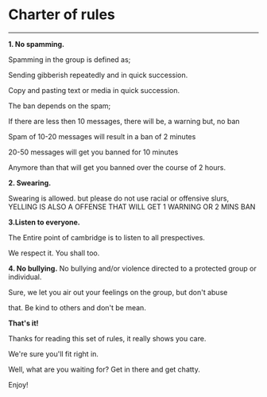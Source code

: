 # **Charter of rules**

***********************************************

**1.  No spamming.**

Spamming in the group is defined as;

Sending gibberish repeatedly and in quick succession.

Copy and pasting text or media in quick succession.

The ban depends on the spam;

If there are less then 10 messages, there will be, a warning but, no ban

Spam of 10-20 messages will result in a ban of 2 minutes

20-50 messages will get you banned for 10 minutes

Anymore than that will get you banned over the course of 2 hours.

**2. Swearing.**

Swearing is allowed. but please do not use racial or offensive slurs, YELLING IS ALSO A OFFENSE THAT WILL GET 1 WARNING OR 2 MINS BAN

**3.Listen to everyone.**

The Entire point of cambridge is to listen to all prespectives.

We respect it. You shall too.

**4. No bullying.**
No bullying and/or violence directed to a protected group or individual.

Sure, we let you air out your feelings on the group, but don't abuse

that. Be kind to others and don't be mean.

**That's it!**

Thanks for reading this set of rules, it really shows you care.

We're sure you'll fit right in.

Well, what are you waiting for? Get in there and get chatty.

Enjoy!

